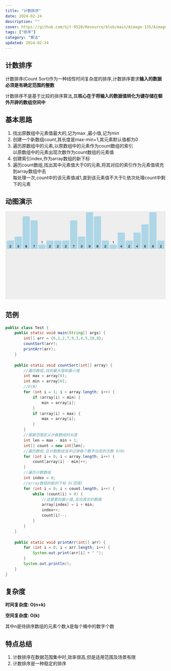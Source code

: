 ```yaml
---
title: "计数排序"
date: 2024-02-24
description: ""
cover: https://github.com/Gjt-9520/Resource/blob/main/Aimage-135/Aimage27.jpg?raw=true
tags: ["排序"]
category: "算法"
updated: 2024-02-24
---
```


## 计数排序

计数排序(Count Sort)作为一种线性时间复杂度的排序,计数排序要求**输入的数据必须是有确定范围的整数**

计数排序不是基于比较的排序算法,其**核心在于将输入的数据值转化为键存储在额外开辟的数组空间中**

## 基本思路

1. 找出原数组中元素值最大的,记为max ,最小值,记为min
2. 创建一个新数组count,其长度是max-min+1,其元素默认值都为0
3. 遍历原数组中的元素,以原数组中的元素作为count数组的索引            
以原数组中的元素出现次数作为count数组的元素值
4. 创建索引index,作为array数组的新下标
5. 遍历count数组,找出其中元素值大于0的元素,将其对应的索引作为元素值填充到array数组中去                  
每处理一次,count中的该元素值减1,直到该元素值不大于0,依次处理count中剩下的元素

## 动图演示

![计数排序](../images/计数排序.png)

## 范例 

```java
public class Test {
    public static void main(String[] args) {
        int[] arr = {6,1,2,7,9,3,4,5,10,8};
        countSort(arr);
        printArr(arr);
    }

    public static void countSort(int[] array) {
        //遍历数组,找到最大值和最小值
        int max = array[0];
        int min = array[0];
        //O(N)
        for (int i = 1; i < array.length; i++) {
            if (array[i] < min) {
                min = array[i];
            }
            if (array[i] > max) {
                max = array[i];
            }
        }
        //根据范围定义计数数组的长度
        int len = max - min + 1;
        int[] count = new int[len];
        //遍历数组,在计数数组当中记录每个数字出现的次数 O(N)
        for (int i = 0; i < array.length; i++) {
            count[array[i] - min]++;
        }
        //遍历计数数组
        int index = 0;
        //array数组的新的下标 O(范围)
        for (int i = 0; i < count.length; i++) {
            while (count[i] > 0) {
                //这里要加最小值,反应真实的数据
                array[index] = i + min;
                index++;
                count[i]--;
            }
        }
    }

    public static void printArr(int[] arr) {
        for (int i = 0; i < arr.length; i++) {
            System.out.print(arr[i] + " ");
        }
        System.out.println();
    }
}
```

## 复杂度

**时间复杂度: O(n+k)**

**空间复杂度: O(k)**

其中n是待排序数组的元素个数,k是每个桶中的数字个数

## 特点总结

1. 计数排序在数据范围集中时,效率很高,但是适用范围及场景有限
2. 计数排序是一种稳定的排序